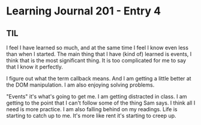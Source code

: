 # Learning Journal 201 - Entry 4

## TIL

I feel I have learned so much, and at the same time I feel I know even less than when I started.
The main thing that I have (kind of) learned is events, I think that is the most significant thing. It is too complicated for me to say that I know it perfectly.

I figure out what the term callback means. And I am getting a little better at the DOM manipulation. I am also enjoying solving problems.

"Events" it's what's going to get me. I am getting distracted in class. I am getting to the point that I can't follow some of the thing Sam says. I think all I need is more practice. I am also falling behind on my readings. Life is starting to catch up to me. It's more like rent it's starting to creep up.
